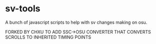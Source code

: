 # sv-tools
A bunch of javascript scripts to help with sv changes making on osu.

FORKED BY CHXU TO ADD SSC->OSU CONVERTER THAT CONVERTS SCROLLS TO INHERITED TIMING POINTS
